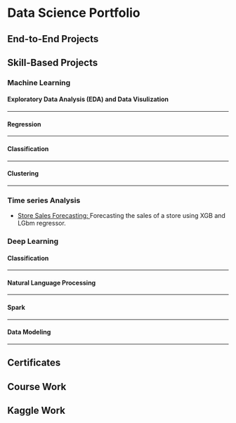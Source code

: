 # Data Science Portfolio  #

## End-to-End Projects ##

## Skill-Based Projects ##

### Machine Learning
#### Exploratory Data Analysis (EDA) and Data Visulization

---

#### Regression

---

#### Classification 

---

#### Clustering 

---

### Time series Analysis

* [Store Sales Forecasting: ](https://github.com/RishabhChaudhary/Data-Science-Portfolio/tree/main/Time-Series/Store-Sales-Forecasting) Forecasting the sales of a store using XGB and LGbm regressor.

### Deep Learning
#### Classification

---

#### Natural Language Processing 
 
---

#### Spark 

---

#### Data Modeling 

---

## Certificates 

## Course Work

## Kaggle Work


